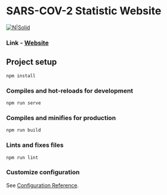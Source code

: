 # SARS-COV-2 Statistic Website

[![N|Solid](http://i.piccy.info/i9/19431c4f293f8ae0563b2ee21f02ca97/1586368220/150784/1371868/Snymok_ekrana_2020_04_08_v_20_47_24.jpg)](https://sars-cov-2-app.firebaseapp.com/)

### Link  -  [Website](https://sars-cov-2-app.firebaseapp.com/)



## Project setup
```
npm install
```

### Compiles and hot-reloads for development
```
npm run serve
```

### Compiles and minifies for production
```
npm run build
```

### Lints and fixes files
```
npm run lint
```

### Customize configuration
See [Configuration Reference](https://cli.vuejs.org/config/).
